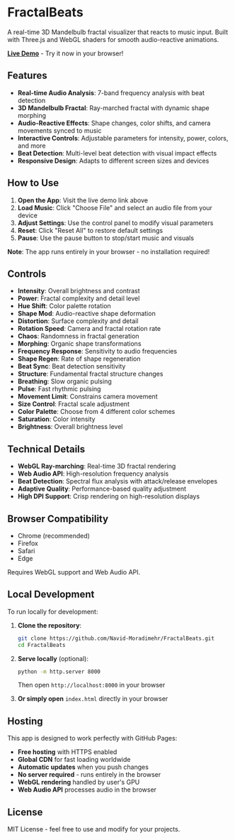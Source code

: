 # FractalBeats

A real-time 3D Mandelbulb fractal visualizer that reacts to music input. Built with Three.js and WebGL shaders for smooth audio-reactive animations.

**[Live Demo](https://navid-moradimehr.github.io/FractalBeats)** - Try it now in your browser!

## Features

- **Real-time Audio Analysis**: 7-band frequency analysis with beat detection
- **3D Mandelbulb Fractal**: Ray-marched fractal with dynamic shape morphing
- **Audio-Reactive Effects**: Shape changes, color shifts, and camera movements synced to music
- **Interactive Controls**: Adjustable parameters for intensity, power, colors, and more
- **Beat Detection**: Multi-level beat detection with visual impact effects
- **Responsive Design**: Adapts to different screen sizes and devices

## How to Use

1. **Open the App**: Visit the live demo link above
2. **Load Music**: Click "Choose File" and select an audio file from your device
3. **Adjust Settings**: Use the control panel to modify visual parameters
4. **Reset**: Click "Reset All" to restore default settings
5. **Pause**: Use the pause button to stop/start music and visuals

**Note**: The app runs entirely in your browser - no installation required!

## Controls

- **Intensity**: Overall brightness and contrast
- **Power**: Fractal complexity and detail level
- **Hue Shift**: Color palette rotation
- **Shape Mod**: Audio-reactive shape deformation
- **Distortion**: Surface complexity and detail
- **Rotation Speed**: Camera and fractal rotation rate
- **Chaos**: Randomness in fractal generation
- **Morphing**: Organic shape transformations
- **Frequency Response**: Sensitivity to audio frequencies
- **Shape Regen**: Rate of shape regeneration
- **Beat Sync**: Beat detection sensitivity
- **Structure**: Fundamental fractal structure changes
- **Breathing**: Slow organic pulsing
- **Pulse**: Fast rhythmic pulsing
- **Movement Limit**: Constrains camera movement
- **Size Control**: Fractal scale adjustment
- **Color Palette**: Choose from 4 different color schemes
- **Saturation**: Color intensity
- **Brightness**: Overall brightness level

## Technical Details

- **WebGL Ray-marching**: Real-time 3D fractal rendering
- **Web Audio API**: High-resolution frequency analysis
- **Beat Detection**: Spectral flux analysis with attack/release envelopes
- **Adaptive Quality**: Performance-based quality adjustment
- **High DPI Support**: Crisp rendering on high-resolution displays

## Browser Compatibility

- Chrome (recommended)
- Firefox
- Safari
- Edge

Requires WebGL support and Web Audio API.

## Local Development

To run locally for development:

1. **Clone the repository**:
   ```bash
   git clone https://github.com/Navid-Moradimehr/FractalBeats.git
   cd FractalBeats
   ```

2. **Serve locally** (optional):
   ```bash
   python -m http.server 8000
   ```
   Then open `http://localhost:8000` in your browser

3. **Or simply open** `index.html` directly in your browser

## Hosting

This app is designed to work perfectly with GitHub Pages:

- **Free hosting** with HTTPS enabled
- **Global CDN** for fast loading worldwide
- **Automatic updates** when you push changes
- **No server required** - runs entirely in the browser
- **WebGL rendering** handled by user's GPU
- **Web Audio API** processes audio in the browser

## License

MIT License - feel free to use and modify for your projects.